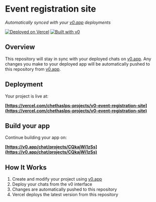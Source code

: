 # Event registration site

*Automatically synced with your [v0.app](https://v0.app) deployments*

[![Deployed on Vercel](https://img.shields.io/badge/Deployed%20on-Vercel-black?style=for-the-badge&logo=vercel)](https://vercel.com/chethaslps-projects/v0-event-registration-site)
[![Built with v0](https://img.shields.io/badge/Built%20with-v0.app-black?style=for-the-badge)](https://v0.app/chat/projects/CQkajWi1zSs)

## Overview

This repository will stay in sync with your deployed chats on [v0.app](https://v0.app).
Any changes you make to your deployed app will be automatically pushed to this repository from [v0.app](https://v0.app).

## Deployment

Your project is live at:

**[https://vercel.com/chethaslps-projects/v0-event-registration-site](https://vercel.com/chethaslps-projects/v0-event-registration-site)**

## Build your app

Continue building your app on:

**[https://v0.app/chat/projects/CQkajWi1zSs](https://v0.app/chat/projects/CQkajWi1zSs)**

## How It Works

1. Create and modify your project using [v0.app](https://v0.app)
2. Deploy your chats from the v0 interface
3. Changes are automatically pushed to this repository
4. Vercel deploys the latest version from this repository